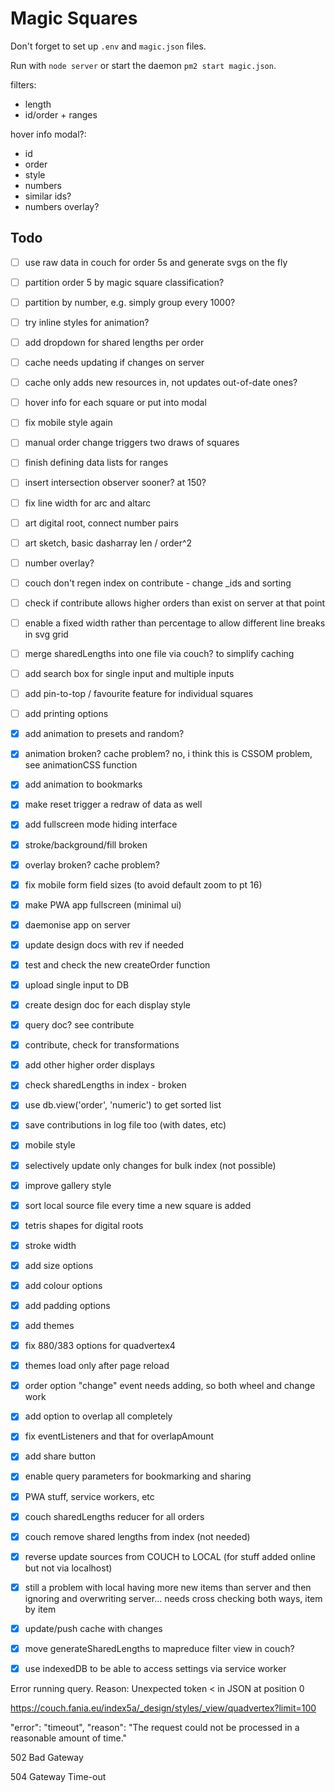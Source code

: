 # Magic Squares

Don't forget to set up `.env` and `magic.json` files.

Run with `node server` or start the daemon `pm2 start magic.json`.




filters:
  - length
  - id/order + ranges

hover info modal?:
  - id
  - order
  - style
  - numbers
  - similar ids?
  - numbers overlay?






## Todo

- [ ] use raw data in couch for order 5s and generate svgs on the fly
- [ ] partition order 5 by magic square classification?
- [ ] partition by number, e.g. simply group every 1000?
- [ ] try inline styles for animation?
- [ ] add dropdown for shared lengths per order
- [ ] cache needs updating if changes on server
- [ ] cache only adds new resources in, not updates out-of-date ones?
- [ ] hover info for each square or put into modal
- [ ] fix mobile style again
- [ ] manual order change triggers two draws of squares
- [ ] finish defining data lists for ranges
- [ ] insert intersection observer sooner? at 150?
- [ ] fix line width for arc and altarc
- [ ] art digital root, connect number pairs
- [ ] art sketch, basic dasharray len / order^2
- [ ] number overlay?
- [ ] couch don't regen index on contribute - change _ids and sorting
- [ ] check if contribute allows higher orders than exist on server at that point
- [ ] enable a fixed width rather than percentage to allow different line breaks in svg grid
- [ ] merge sharedLengths into one file via couch? to simplify caching
- [ ] add search box for single input and multiple inputs
- [ ] add pin-to-top / favourite feature for individual squares
- [ ] add printing options
- [x] add animation to presets and random?
- [x] animation broken? cache problem? no, i think this is CSSOM problem, see animationCSS function
- [x] add animation to bookmarks
- [x] make reset trigger a redraw of data as well
- [x] add fullscreen mode hiding interface
- [x] stroke/background/fill broken
- [x] overlay broken? cache problem?
- [x] fix mobile form field sizes (to avoid default zoom to pt 16)
- [x] make PWA app fullscreen (minimal ui)
- [x] daemonise app on server
- [x] update design docs with rev if needed
- [x] test and check the new createOrder function
- [x] upload single input to DB
- [x] create design doc for each display style
- [x] query doc? see contribute
- [x] contribute, check for transformations
- [x] add other higher order displays
- [x] check sharedLengths in index - broken
- [x] use db.view('order', 'numeric') to get sorted list
- [x] save contributions in log file too (with dates, etc)
- [x] mobile style
- [x] selectively update only changes for bulk index (not possible)
- [x] improve gallery style
- [x] sort local source file every time a new square is added
- [x] tetris shapes for digital roots
- [x] stroke width
- [x] add size options
- [x] add colour options
- [x] add padding options
- [x] add themes
- [x] fix 880/383 options for quadvertex4
- [x] themes load only after page reload
- [x] order option "change" event needs adding, so both wheel and change work
- [x] add option to overlap all completely
- [x] fix eventListeners and that for overlapAmount
- [x] add share button
- [x] enable query parameters for bookmarking and sharing
- [x] PWA stuff, service workers, etc
- [x] couch sharedLengths reducer for all orders
- [x] couch remove shared lengths from index (not needed)
- [x] reverse update sources from COUCH to LOCAL (for stuff added online but not via localhost)
- [x] still a problem with local having more new items than server and then ignoring and overwriting server... needs cross checking both ways, item by item
- [x] update/push cache with changes
- [x] move generateSharedLengths to mapreduce filter view in couch?
- [x] use indexedDB to be able to access settings via service worker








Error running query. Reason: Unexpected token < in JSON at position 0



https://couch.fania.eu/index5a/_design/styles/_view/quadvertex?limit=100

"error": "timeout",
"reason": "The request could not be processed in a reasonable amount of time."


502 Bad Gateway

504 Gateway Time-out